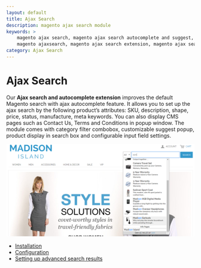 ```yaml
---
layout: default
title: Ajax Search
description: magento ajax search module
keywords: >
    magento ajax search, magento ajax search autocomplete and suggest,
    magento ajaxsearch, magento ajax search extension, magento ajax search suggest
category: Ajax Search
---
```


# Ajax Search

Our **Ajax search and autocomplete extension** improves the default Magento search with ajax autocomplete feature. It allows you to set up the ajax search by the following product’s attributes: SKU, description, shape, price, status, manufacture, meta keywords. You can also display CMS pages such as Contact Us, Terms and Conditions in popup window. The module comes with category filter combobox, customizable suggest popup, product display in search box and configurable input field settings.

![Improved search box](/images/m1/extensions/ajax-search/main-image.png)

 - [Installation](installation/)
 - [Configuration](configuration/)
 - [Setting up advanced search results](setting-up-advanced-search-results/)